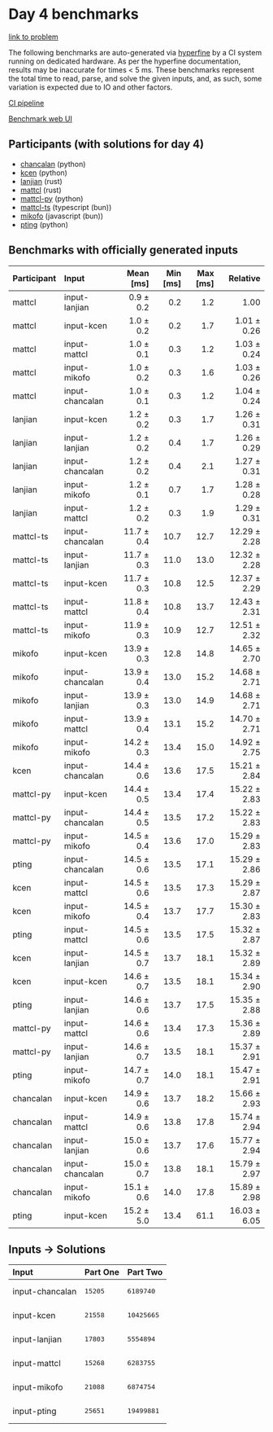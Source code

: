 # Day 4 benchmarks

[link to problem](https://adventofcode.com/2023/day/4)

The following benchmarks are auto-generated via
[hyperfine](https://github.com/sharkdp/hyperfine) by a CI system running on
dedicated hardware. As per the hyperfine documentation, results may be
inaccurate for times < 5 ms. These benchmarks represent the total time to read,
parse, and solve the given inputs, and, as such, some variation is expected due
to IO and other factors.

[CI pipeline](http://ci.papercode.net:8080/teams/main/pipelines/aoc2023)

[Benchmark web UI](https://aoc.ancalagon.black)


## Participants (with solutions for day 4)

- [chancalan](https://github.com/chancalan/aoc2023) (python)
- [kcen](https://github.com/kcen/aoc2023) (python)
- [lanjian](https://github.com/lanjian/aoc-2023) (rust)
- [mattcl](https://github.com/mattcl/aoc2023) (rust)
- [mattcl-py](https://github.com/mattcl/aoc2023-py) (python)
- [mattcl-ts](https://github.com/mattcl/aoc2023-js) (typescript (bun))
- [mikofo](https://github.com/mikofo/advent-of-code-2023) (javascript (bun))
- [pting](https://github.com/pting/aoc2023) (python)


## Benchmarks with officially generated inputs

| Participant | Input | Mean [ms] | Min [ms] | Max [ms] | Relative |
|:---|:---|---:|---:|---:|---:|
| mattcl | input-lanjian | 0.9 ± 0.2 | 0.2 | 1.2 | 1.00 |
| mattcl | input-kcen | 1.0 ± 0.2 | 0.2 | 1.7 | 1.01 ± 0.26 |
| mattcl | input-mattcl | 1.0 ± 0.1 | 0.3 | 1.2 | 1.03 ± 0.24 |
| mattcl | input-mikofo | 1.0 ± 0.2 | 0.3 | 1.6 | 1.03 ± 0.26 |
| mattcl | input-chancalan | 1.0 ± 0.1 | 0.3 | 1.2 | 1.04 ± 0.24 |
| lanjian | input-kcen | 1.2 ± 0.2 | 0.3 | 1.7 | 1.26 ± 0.31 |
| lanjian | input-lanjian | 1.2 ± 0.2 | 0.4 | 1.7 | 1.26 ± 0.29 |
| lanjian | input-chancalan | 1.2 ± 0.2 | 0.4 | 2.1 | 1.27 ± 0.31 |
| lanjian | input-mikofo | 1.2 ± 0.1 | 0.7 | 1.7 | 1.28 ± 0.28 |
| lanjian | input-mattcl | 1.2 ± 0.2 | 0.3 | 1.9 | 1.29 ± 0.31 |
| mattcl-ts | input-chancalan | 11.7 ± 0.4 | 10.7 | 12.7 | 12.29 ± 2.28 |
| mattcl-ts | input-lanjian | 11.7 ± 0.3 | 11.0 | 13.0 | 12.32 ± 2.28 |
| mattcl-ts | input-kcen | 11.7 ± 0.3 | 10.8 | 12.5 | 12.37 ± 2.29 |
| mattcl-ts | input-mattcl | 11.8 ± 0.4 | 10.8 | 13.7 | 12.43 ± 2.31 |
| mattcl-ts | input-mikofo | 11.9 ± 0.3 | 10.9 | 12.7 | 12.51 ± 2.32 |
| mikofo | input-kcen | 13.9 ± 0.3 | 12.8 | 14.8 | 14.65 ± 2.70 |
| mikofo | input-chancalan | 13.9 ± 0.4 | 13.0 | 15.2 | 14.68 ± 2.71 |
| mikofo | input-lanjian | 13.9 ± 0.3 | 13.0 | 14.9 | 14.68 ± 2.71 |
| mikofo | input-mattcl | 13.9 ± 0.4 | 13.1 | 15.2 | 14.70 ± 2.71 |
| mikofo | input-mikofo | 14.2 ± 0.3 | 13.4 | 15.0 | 14.92 ± 2.75 |
| kcen | input-chancalan | 14.4 ± 0.6 | 13.6 | 17.5 | 15.21 ± 2.84 |
| mattcl-py | input-kcen | 14.4 ± 0.5 | 13.4 | 17.4 | 15.22 ± 2.83 |
| mattcl-py | input-chancalan | 14.4 ± 0.5 | 13.5 | 17.2 | 15.22 ± 2.83 |
| mattcl-py | input-mikofo | 14.5 ± 0.4 | 13.6 | 17.0 | 15.29 ± 2.83 |
| pting | input-chancalan | 14.5 ± 0.6 | 13.5 | 17.1 | 15.29 ± 2.86 |
| kcen | input-mattcl | 14.5 ± 0.6 | 13.5 | 17.3 | 15.29 ± 2.87 |
| kcen | input-mikofo | 14.5 ± 0.4 | 13.7 | 17.7 | 15.30 ± 2.83 |
| pting | input-mattcl | 14.5 ± 0.6 | 13.5 | 17.5 | 15.32 ± 2.87 |
| kcen | input-lanjian | 14.5 ± 0.7 | 13.7 | 18.1 | 15.32 ± 2.89 |
| kcen | input-kcen | 14.6 ± 0.7 | 13.5 | 18.1 | 15.34 ± 2.90 |
| pting | input-lanjian | 14.6 ± 0.6 | 13.7 | 17.5 | 15.35 ± 2.88 |
| mattcl-py | input-mattcl | 14.6 ± 0.6 | 13.4 | 17.3 | 15.36 ± 2.89 |
| mattcl-py | input-lanjian | 14.6 ± 0.7 | 13.5 | 18.1 | 15.37 ± 2.91 |
| pting | input-mikofo | 14.7 ± 0.7 | 14.0 | 18.1 | 15.47 ± 2.91 |
| chancalan | input-kcen | 14.9 ± 0.6 | 13.7 | 18.2 | 15.66 ± 2.93 |
| chancalan | input-mattcl | 14.9 ± 0.6 | 13.8 | 17.8 | 15.74 ± 2.94 |
| chancalan | input-lanjian | 15.0 ± 0.6 | 13.7 | 17.6 | 15.77 ± 2.94 |
| chancalan | input-chancalan | 15.0 ± 0.7 | 13.8 | 18.1 | 15.79 ± 2.97 |
| chancalan | input-mikofo | 15.1 ± 0.6 | 14.0 | 17.8 | 15.89 ± 2.98 |
| pting | input-kcen | 15.2 ± 5.0 | 13.4 | 61.1 | 16.03 ± 6.05 |


## Inputs -> Solutions

| Input | Part One | Part Two |
|:---|:---|:---|
|input-chancalan|<pre>15205</pre>|<pre>6189740</pre>|
|input-kcen|<pre>21558</pre>|<pre>10425665</pre>|
|input-lanjian|<pre>17803</pre>|<pre>5554894</pre>|
|input-mattcl|<pre>15268</pre>|<pre>6283755</pre>|
|input-mikofo|<pre>21088</pre>|<pre>6874754</pre>|
|input-pting|<pre>25651</pre>|<pre>19499881</pre>|